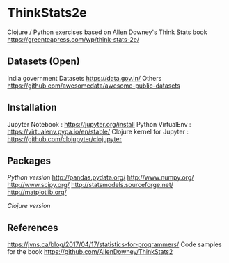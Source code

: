 # ThinkStats2e
Clojure / Python exercises based on Allen Downey's Think Stats book https://greenteapress.com/wp/think-stats-2e/

## Datasets (Open)
India government Datasets https://data.gov.in/
Others https://github.com/awesomedata/awesome-public-datasets

## Installation

Jupyter Notebook : https://jupyter.org/install
Python VirtualEnv : https://virtualenv.pypa.io/en/stable/
Clojure kernel for Jupyter : https://github.com/clojupyter/clojupyter

## Packages

*Python version*
http://pandas.pydata.org/
http://www.numpy.org/
http://www.scipy.org/
http://statsmodels.sourceforge.net/
http://matplotlib.org/

*Clojure version*


## References
https://jvns.ca/blog/2017/04/17/statistics-for-programmers/
Code samples for the book https://github.com/AllenDowney/ThinkStats2
